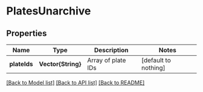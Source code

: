# PlatesUnarchive


## Properties
Name | Type | Description | Notes
------------ | ------------- | ------------- | -------------
**plateIds** | **Vector{String}** | Array of plate IDs | [default to nothing]


[[Back to Model list]](../README.md#models) [[Back to API list]](../README.md#api-endpoints) [[Back to README]](../README.md)


